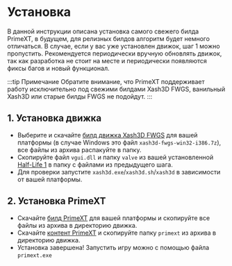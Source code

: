 ﻿---
sidebar_position: 3
---

# Установка
В данной инструкции описана установка самого свежего билда PrimeXT, в будущем, для релизных билдов алгоритм будет немного отличаться. 
В случае, если у вас уже установлен движок, шаг 1 можно пропустить.
Рекомендуется периодически вручную обновлять движок, так как разработка не стоит на месте и периодически появляются фиксы багов и новый функционал.

:::tip Примечание
Обратите внимание, что PrimeXT поддерживает работу исключительно под свежими билдами Xash3D FWGS, ванильный Xash3D или старые билды FWGS не подойдут.
:::

## 1. Установка движка 
- Выберите и скачайте [билд движка Xash3D FWGS](https://github.com/FWGS/xash3d-fwgs/releases/tag/continuous)
для вашей платформы (в случае Windows это файл `xash3d-fwgs-win32-i386.7z`), все файлы из архива распакуйте в папку.
- Скопируйте файл `vgui.dll` и папку `valve` из вашей установленной [Half-Life 1](https://store.steampowered.com/app/70/HalfLife/) в папку с файлами из предыдущего шага.
- Для проверки запустите `xash3d.exe`/`xash3d.sh`/`xash3d` в зависимости от вашей платформы.

## 2. Установка PrimeXT
- Скачайте [билд PrimeXT](https://github.com/SNMetamorph/PrimeXT/releases/tag/continious) для вашей платформы и скопируйте все файлы из архива в директорию движка.
- Скачайте [контент PrimeXT](https://drive.google.com/file/d/1l3voCVdNi_SlFrOI31ZwABWLQXXUW-Zc/view?usp=sharing) и скопируйте папку `primext` из архива в директорию движка.
- Установка завершена! Запустить игру можно с помощью файла `primext.exe`
